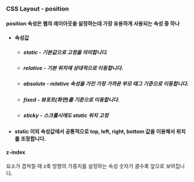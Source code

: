 ### CSS Layout - position
#### position 속성은 웹의 레이아웃을 설정하는데 가장 유용하게 사용되는 속성 중 하나
- #### 속성값
	- ##### static - 기본값으로 고정을 의미합니다.
	- ##### relative - 기본 위치에 상대적으로 이동합니다.
	- ##### absolute - relative 속성을 가진 가장 가까운 부모 태그 기준으로 이동합니다.
	- ##### fixed - 뷰포트(화면)를 기준으로 이동합니다.
	- ##### sticky - 스크롤시에도 static 위치 고정
- #### static 이외 속성값에서 공통적으로 top, left, right, bottom 값을 이용해서 위치를 조정합니다.

#### z-index
요소가 겹쳐질 때 z축 방향의 가중치를 설정하는 속성
숫자가 클수록 앞으로 보여집니다.